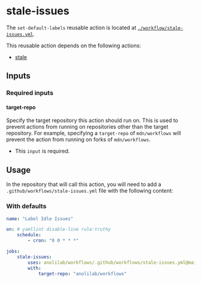 # stale-issues

The `set-default-labels` reusable action is located at [`./workflow/stale-issues.yml`](https://github.com/anolilab/workflows/tree/main/workflow/stale-issues.yml).

This reusable action depends on the following actions:

-   [stale](https://github.com/marketplace/actions/close-stale-issues)

## Inputs

### Required inputs

#### target-repo

Specify the target repository this action should run on. This is used to prevent actions from running on repositories other than the target repository. For example, specifying a `target-repo` of `mdn/workflows` will prevent the action from running on forks of `mdn/workflows`.

-   This `input` is required.

## Usage

In the repository that will call this action, you will need to add a `.github/workflows/stale-issues.yml` file with the following content:

### With defaults

```yml
name: "Label Idle Issues"

on: # yamllint disable-line rule:truthy
    schedule:
        - cron: "0 0 * * *"

jobs:
    stale-issues:
        uses: anolilab/workflows/.github/workflows/stale-issues.yml@main
        with:
            target-repo: "anolilab/workflows"
```
